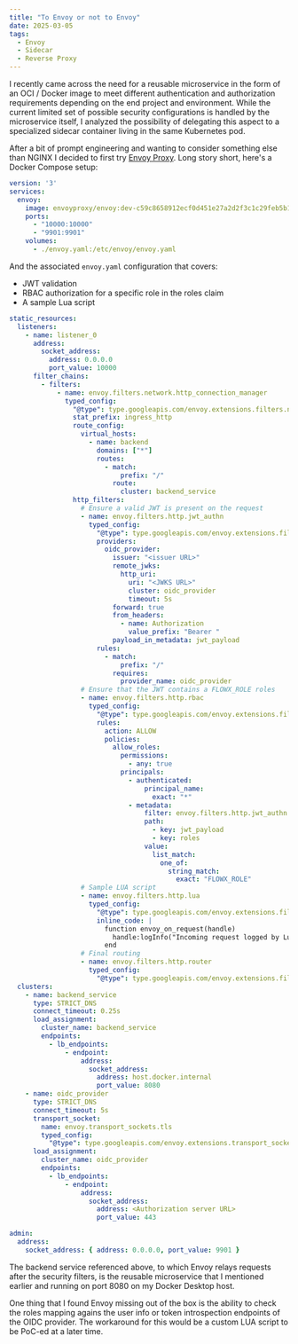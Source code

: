 ```yaml
---
title: "To Envoy or not to Envoy"
date: 2025-03-05
tags:
  - Envoy
  - Sidecar
  - Reverse Proxy
---
```


I recently came across the need for a reusable microservice in the form of an OCI / Docker image to meet different authentication and authorization requirements depending on the end project and environment. While the current limited set of possible security configurations is handled by the microservice itself, I analyzed the possibility of delegating this aspect to a specialized sidecar container living in the same Kubernetes pod.

After a bit of prompt engineering and wanting to consider something else than NGINX I decided to first try [Envoy Proxy](https://www.envoyproxy.io/). Long story short, here's a Docker Compose setup:

```yaml
version: '3'
services:
  envoy:
    image: envoyproxy/envoy:dev-c59c8658912ecf0d451e27a2d2f3c1c29feb5b1d
    ports:
      - "10000:10000"
      - "9901:9901"
    volumes:
      - ./envoy.yaml:/etc/envoy/envoy.yaml
```

And the associated `envoy.yaml` configuration that covers:

- JWT validation
- RBAC authorization for a specific role in the roles claim
- A sample Lua script

```yaml
static_resources:
  listeners:
    - name: listener_0
      address:
        socket_address:
          address: 0.0.0.0
          port_value: 10000
      filter_chains:
        - filters:
            - name: envoy.filters.network.http_connection_manager
              typed_config:
                "@type": type.googleapis.com/envoy.extensions.filters.network.http_connection_manager.v3.HttpConnectionManager
                stat_prefix: ingress_http
                route_config:
                  virtual_hosts:
                    - name: backend
                      domains: ["*"]
                      routes:
                        - match:
                            prefix: "/"
                          route:
                            cluster: backend_service
                http_filters:
                  # Ensure a valid JWT is present on the request
                  - name: envoy.filters.http.jwt_authn
                    typed_config:
                      "@type": type.googleapis.com/envoy.extensions.filters.http.jwt_authn.v3.JwtAuthentication
                      providers:
                        oidc_provider:
                          issuer: "<issuer URL>"
                          remote_jwks:
                            http_uri:
                              uri: "<JWKS URL>"
                              cluster: oidc_provider
                              timeout: 5s
                          forward: true
                          from_headers:
                            - name: Authorization
                              value_prefix: "Bearer "
                          payload_in_metadata: jwt_payload
                      rules:
                        - match:
                            prefix: "/"
                          requires:
                            provider_name: oidc_provider
                  # Ensure that the JWT contains a FLOWX_ROLE roles
                  - name: envoy.filters.http.rbac
                    typed_config:
                      "@type": type.googleapis.com/envoy.extensions.filters.http.rbac.v3.RBAC
                      rules:
                        action: ALLOW
                        policies:
                          allow_roles:
                            permissions:
                              - any: true
                            principals:
                              - authenticated:
                                  principal_name:
                                    exact: "*"
                              - metadata:
                                  filter: envoy.filters.http.jwt_authn
                                  path:
                                    - key: jwt_payload
                                    - key: roles
                                  value:
                                    list_match:
                                      one_of:
                                        string_match:
                                          exact: "FLOWX_ROLE"
                  # Sample LUA script
                  - name: envoy.filters.http.lua
                    typed_config:
                      "@type": type.googleapis.com/envoy.extensions.filters.http.lua.v3.Lua
                      inline_code: |
                        function envoy_on_request(handle)
                          handle:logInfo("Incoming request logged by Lua!")
                        end
                  # Final routing
                  - name: envoy.filters.http.router
                    typed_config:
                      "@type": type.googleapis.com/envoy.extensions.filters.http.router.v3.Router
  clusters:
    - name: backend_service
      type: STRICT_DNS
      connect_timeout: 0.25s
      load_assignment:
        cluster_name: backend_service
        endpoints:
          - lb_endpoints:
              - endpoint:
                  address:
                    socket_address:
                      address: host.docker.internal
                      port_value: 8080
    - name: oidc_provider
      type: STRICT_DNS
      connect_timeout: 5s
      transport_socket:
        name: envoy.transport_sockets.tls
        typed_config:
          "@type": type.googleapis.com/envoy.extensions.transport_sockets.tls.v3.UpstreamTlsContext
      load_assignment:
        cluster_name: oidc_provider
        endpoints:
          - lb_endpoints:
              - endpoint:
                  address:
                    socket_address:
                      address: <Authorization server URL>
                      port_value: 443

admin:
  address:
    socket_address: { address: 0.0.0.0, port_value: 9901 }

```

The backend service referenced above, to which Envoy relays requests after the security filters, is the reusable microservice that I mentioned earlier and running on port 8080 on my Docker Desktop host.

One thing that I found Envoy missing out of the box is the ability to check the roles mapping agains the user info or token introspection endpoints of the OIDC provider. The workaround for this would be a custom LUA script to be PoC-ed at a later time.